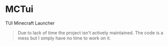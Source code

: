 # MCTui
TUI Minecraft Launcher

> Due to lack of time the project isn't actively maintained. The code is a mess but I simply have no time to work on it.